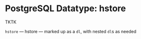 # PostgreSQL Datatype: hstore

TKTK

`hstore` — hstore — marked up as a `dl`, with nested `dl`s as needed
